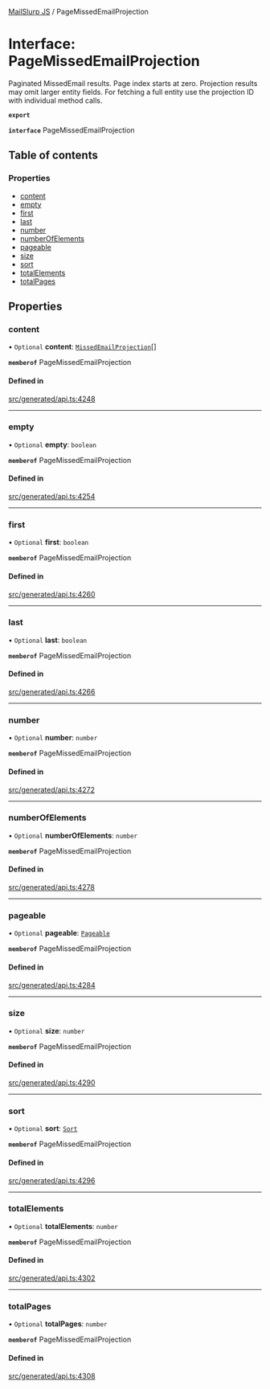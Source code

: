 [MailSlurp JS](../README.md) / PageMissedEmailProjection

# Interface: PageMissedEmailProjection

Paginated MissedEmail results. Page index starts at zero. Projection results may omit larger entity fields. For fetching a full entity use the projection ID with individual method calls.

**`export`**

**`interface`** PageMissedEmailProjection

## Table of contents

### Properties

- [content](PageMissedEmailProjection.md#content)
- [empty](PageMissedEmailProjection.md#empty)
- [first](PageMissedEmailProjection.md#first)
- [last](PageMissedEmailProjection.md#last)
- [number](PageMissedEmailProjection.md#number)
- [numberOfElements](PageMissedEmailProjection.md#numberofelements)
- [pageable](PageMissedEmailProjection.md#pageable)
- [size](PageMissedEmailProjection.md#size)
- [sort](PageMissedEmailProjection.md#sort)
- [totalElements](PageMissedEmailProjection.md#totalelements)
- [totalPages](PageMissedEmailProjection.md#totalpages)

## Properties

### content

• `Optional` **content**: [`MissedEmailProjection`](MissedEmailProjection.md)[]

**`memberof`** PageMissedEmailProjection

#### Defined in

[src/generated/api.ts:4248](https://github.com/mailslurp/mailslurp-client/blob/20b4039/src/generated/api.ts#L4248)

___

### empty

• `Optional` **empty**: `boolean`

**`memberof`** PageMissedEmailProjection

#### Defined in

[src/generated/api.ts:4254](https://github.com/mailslurp/mailslurp-client/blob/20b4039/src/generated/api.ts#L4254)

___

### first

• `Optional` **first**: `boolean`

**`memberof`** PageMissedEmailProjection

#### Defined in

[src/generated/api.ts:4260](https://github.com/mailslurp/mailslurp-client/blob/20b4039/src/generated/api.ts#L4260)

___

### last

• `Optional` **last**: `boolean`

**`memberof`** PageMissedEmailProjection

#### Defined in

[src/generated/api.ts:4266](https://github.com/mailslurp/mailslurp-client/blob/20b4039/src/generated/api.ts#L4266)

___

### number

• `Optional` **number**: `number`

**`memberof`** PageMissedEmailProjection

#### Defined in

[src/generated/api.ts:4272](https://github.com/mailslurp/mailslurp-client/blob/20b4039/src/generated/api.ts#L4272)

___

### numberOfElements

• `Optional` **numberOfElements**: `number`

**`memberof`** PageMissedEmailProjection

#### Defined in

[src/generated/api.ts:4278](https://github.com/mailslurp/mailslurp-client/blob/20b4039/src/generated/api.ts#L4278)

___

### pageable

• `Optional` **pageable**: [`Pageable`](Pageable.md)

**`memberof`** PageMissedEmailProjection

#### Defined in

[src/generated/api.ts:4284](https://github.com/mailslurp/mailslurp-client/blob/20b4039/src/generated/api.ts#L4284)

___

### size

• `Optional` **size**: `number`

**`memberof`** PageMissedEmailProjection

#### Defined in

[src/generated/api.ts:4290](https://github.com/mailslurp/mailslurp-client/blob/20b4039/src/generated/api.ts#L4290)

___

### sort

• `Optional` **sort**: [`Sort`](Sort.md)

**`memberof`** PageMissedEmailProjection

#### Defined in

[src/generated/api.ts:4296](https://github.com/mailslurp/mailslurp-client/blob/20b4039/src/generated/api.ts#L4296)

___

### totalElements

• `Optional` **totalElements**: `number`

**`memberof`** PageMissedEmailProjection

#### Defined in

[src/generated/api.ts:4302](https://github.com/mailslurp/mailslurp-client/blob/20b4039/src/generated/api.ts#L4302)

___

### totalPages

• `Optional` **totalPages**: `number`

**`memberof`** PageMissedEmailProjection

#### Defined in

[src/generated/api.ts:4308](https://github.com/mailslurp/mailslurp-client/blob/20b4039/src/generated/api.ts#L4308)
